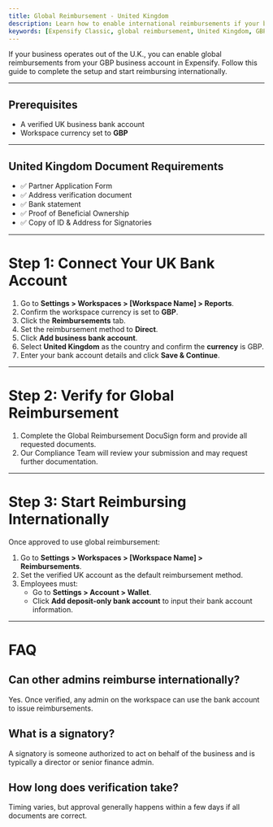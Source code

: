 ```yaml
---
title: Global Reimbursement - United Kingdom
description: Learn how to enable international reimbursements if your business bank account is in the United Kingdom.
keywords: [Expensify Classic, global reimbursement, United Kingdom, GBP, UK, international payments, direct deposit, DocuSign, compliance]
---
```

<div id="expensify-classic" markdown="1">

If your business operates out of the U.K., you can enable global reimbursements from your GBP business account in Expensify. Follow this guide to complete the setup and start reimbursing internationally.

---

## Prerequisites
- A verified UK business bank account
- Workspace currency set to **GBP**

---

## United Kingdom Document Requirements
- ✅ Partner Application Form
- ✅ Address verification document
- ✅ Bank statement
- ✅ Proof of Beneficial Ownership
- ✅ Copy of ID & Address for Signatories

---

# Step 1: Connect Your UK Bank Account
1. Go to **Settings > Workspaces > [Workspace Name] > Reports**.
2. Confirm the workspace currency is set to **GBP**.
3. Click the **Reimbursements** tab.
4. Set the reimbursement method to **Direct**.
5. Click **Add business bank account**.
6. Select **United Kingdom** as the country and confirm the **currency** is GBP.
7. Enter your bank account details and click **Save & Continue**.

---

# Step 2: Verify for Global Reimbursement
1. Complete the Global Reimbursement DocuSign form and provide all requested documents. 
2. Our Compliance Team will review your submission and may request further documentation.

---

# Step 3: Start Reimbursing Internationally
Once approved to use global reimbursement:
1. Go to **Settings > Workspaces > [Workspace Name] > Reimbursements**.
2. Set the verified UK account as the default reimbursement method.
3. Employees must:
   - Go to **Settings > Account > Wallet**.
   - Click **Add deposit-only bank account** to input their bank account information.

---

# FAQ

## Can other admins reimburse internationally?
Yes. Once verified, any admin on the workspace can use the bank account to issue reimbursements.

## What is a signatory?
A signatory is someone authorized to act on behalf of the business and is typically a director or senior finance admin.

## How long does verification take?
Timing varies, but approval generally happens within a few days if all documents are correct.

</div>
